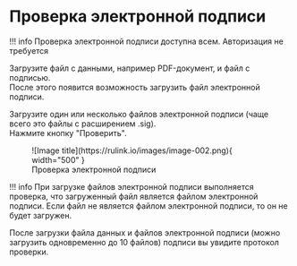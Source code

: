 ﻿# Проверка электронной подписи

!!! info 
    Проверка электронной подписи доступна всем. Авторизация не требуется

Загрузите файл с данными, например PDF-документ, и файл с подписью.  
После этого появится возможность загрузить файл электронной подписи.

Загрузите один или несколько файлов электронной подписи (чаще всего это файлы с расширением .sig).  
Нажмите кнопку "Проверить".  

<figure markdown="span">
  ![Image title](https://rulink.io/images/image-002.png){ width="500" }
  <figcaption>Проверка электронной подписи</figcaption>
</figure>

!!! info
    При загрузке файлов электронной подписи выполняется проверка, что загруженный файл является файлом электронной подписи.
    Если файл не является файлом электронной подписи, то он не будет загружен.

После загрузки файла данных и файлов электронной подписи (можно загрузить одновременно до 10 файлов) подписи вы увидите протокол проверки.

